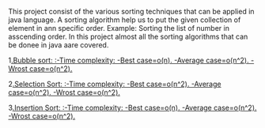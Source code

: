 This project consist of the various sorting techniques that can be applied in java language.
A sorting algorithm help us to put the given collection of element in ann specific  order.
Example:
Sorting the list of number in asscending order.
In this project almost all  the sorting algorithms that can be donee in java aare covered.

1[.Bubble sort:
    :-Time complexity:
     -Best case=o(n).
     -Average case=o(n^2).
     -Wrost case=o(n^2).](BubbleSort.java)

2[.Selection Sort:
    :-Time complexity:
     -Best case=o(n^2).
     -Average case=o(n^2).
     -Wrost case=o(n^2).](SelectionSort.java)
     
3[.Insertion Sort:
    :-Time complexity:
     -Best case=o(n).
     -Average case=o(n^2).
     -Wrost case=o(n^2).](InsertionSort.java)
     
